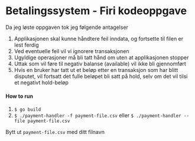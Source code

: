 # Betalingssystem - Firi kodeoppgave

Da jeg løste oppgaven tok jeg følgende antagelser
1. Applikasjonen skal kunne håndtere feil inndata, og fortsette til filen er lest ferdig
2. Ved eventuelle feil vil vi ignorere transaksjonen
3. Ugyldige operasjoner må bli tatt hånd om uten at applikasjonen stopper
4. Uttak som vil føre til negativ balanse (available) vil ikke bli gjennomført
5. Hvis en bruker har tatt ut et beløp etter en transaksjon som har blitt disputet, vil fortsatt det fulle beløpet bli satt på hold, selv om det vil tilsi et negativt hold-beløp

#### How to run
1. `$ go build`
2. `$ ./payment-handler -f payment-file.csv` eller `$ ./payment-handler --file payment-file.csv`

Bytt ut `payment-file.csv` med ditt filnavn
